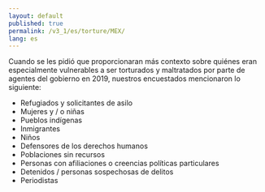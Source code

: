 ```yaml
---
layout: default
published: true
permalink: /v3_1/es/torture/MEX/
lang: es
---
```

Cuando se les pidió que proporcionaran más contexto sobre quiénes eran especialmente vulnerables a ser torturados y maltratados por parte de agentes del gobierno en 2019, nuestros encuestados mencionaron lo siguiente:
-	Refugiados y solicitantes de asilo
-	Mujeres y / o niñas
-	Pueblos indígenas
-	Inmigrantes 
-	Niños 
-	Defensores de los derechos humanos
-	Poblaciones sin recursos
-	Personas con afiliaciones o creencias políticas particulares
-	Detenidos / personas sospechosas de delitos
-	Periodistas

